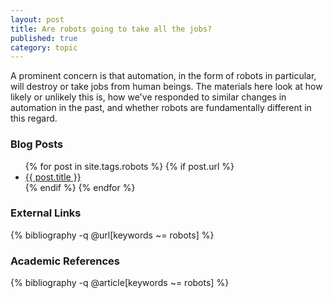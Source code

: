 ```yaml
---
layout: post
title: Are robots going to take all the jobs? 
published: true
category: topic
---
```


A prominent concern is that automation, in the form of robots in particular, will destroy or take jobs from human beings. The materials here look at how likely or unlikely this is, how we've responded to similar changes in automation in the past, and whether robots are fundamentally different in this regard. 

### Blog Posts
<div class="posts">
<ul>
  {% for post in site.tags.robots %}
    {% if post.url %}
        <li>
         <a id="post-link-trans" class="post-link" href="{{ post.url | prepend: site.baseurl }}">
            {{ post.title }}
          </a>
        </li>
    {% endif %}
  {% endfor %}
</ul>
</div>

### External Links

{% bibliography -q @url[keywords ~= robots] %}

### Academic References

{% bibliography -q @article[keywords ~= robots] %}
